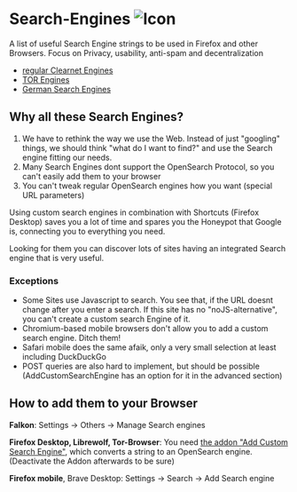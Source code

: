 # Search-Engines ![Icon](https://github.com/trytomakeyouprivate/Search-Engines/blob/main/media/searx-icon.png)
A list of useful Search Engine strings to be used in Firefox and other Browsers. Focus on Privacy, usability, anti-spam and decentralization

- [regular Clearnet Engines](https://github.com/trytomakeyouprivate/Search-Engines/blob/main/Search-Engines.md)
- [TOR Engines](https://github.com/trytomakeyouprivate/Search-Engines/blob/main/Tor-Search-Engines.md)
- [German Search Engines](https://github.com/trytomakeyouprivate/Search-Engines/blob/main/German-Search-Engines.md)

## Why all these Search Engines?

1. We have to rethink the way we use the Web. Instead of just "googling" things, we should think "what do I want to find?" and use the Search engine fitting our needs.
2. Many Search Engines dont support the OpenSearch Protocol, so you can't easily add them to your browser
3. You can't tweak regular OpenSearch engines how you want (special URL parameters)

Using custom search engines in combination with Shortcuts (Firefox Desktop) saves you a lot of time and spares you the Honeypot that Google is, connecting you to everything you need.

Looking for them you can discover lots of sites having an integrated Search engine that is very useful.

### Exceptions

- Some Sites use Javascript to search. You see that, if the URL doesnt change after you enter a search. If this site has no "noJS-alternative", you can't create a custom search Engine of it.
- Chromium-based mobile browsers don't allow you to add a custom search engine. Ditch them!
- Safari mobile does the same afaik, only a very small selection at least including DuckDuckGo
- POST queries are also hard to implement, but should be possible (AddCustomSearchEngine has an option for it in the advanced section)

## How to add them to your Browser

**Falkon**: Settings -> Others -> Manage Search engines

**Firefox Desktop, Librewolf, Tor-Browser**: You need [the addon "Add Custom Search Engine"](https://addons.mozilla.org/en-US/firefox/addon/add-custom-search-engine/), which converts a string to an OpenSearch engine. (Deactivate the Addon afterwards to be sure)

**Firefox mobile**, Brave Desktop: Settings -> Search -> Add Search engine
